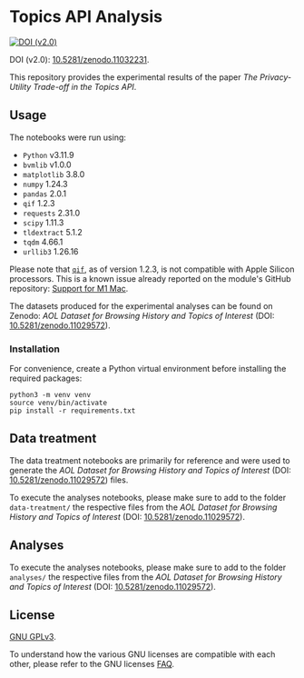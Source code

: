 # Topics API Analysis

[![DOI (v2.0)](https://zenodo.org/badge/DOI/10.5281/zenodo.11032231.svg)](https://doi.org/10.5281/zenodo.11032231)

DOI (v2.0): [10.5281/zenodo.11032231](https://doi.org/10.5281/zenodo.11032231).

This repository provides the experimental results of the paper *The Privacy-Utility Trade-off in the Topics API*.

## Usage

The notebooks were run using:

- `Python` v3.11.9
- `bvmlib` v1.0.0
- `matplotlib` 3.8.0
- `numpy` 1.24.3
- `pandas` 2.0.1
- `qif` 1.2.3
- `requests` 2.31.0
- `scipy` 1.11.3
- `tldextract` 5.1.2
- `tqdm` 4.66.1
- `urllib3` 1.26.16

Please note that [`qif`](https://github.com/chatziko/libqif), as of version 1.2.3, is not compatible with Apple Silicon processors. This is a known issue already reported on the module's GitHub repository: [Support for M1 Mac](https://github.com/chatziko/libqif/issues/6).

The datasets produced for the experimental analyses can be found on Zenodo: *AOL Dataset for Browsing History and Topics of Interest* (DOI: [10.5281/zenodo.11029572](https://doi.org/10.5281/zenodo.11029572)).

### Installation

For convenience, create a Python virtual environment before installing the required packages:

```
python3 -m venv venv
source venv/bin/activate
pip install -r requirements.txt
```

## Data treatment

The data treatment notebooks are primarily for reference and were used to generate the *AOL Dataset for Browsing History and Topics of Interest* (DOI: [10.5281/zenodo.11029572](https://doi.org/10.5281/zenodo.11029572)) files.

To execute the analyses notebooks, please make sure to add to the folder `data-treatment/` the respective files from the *AOL Dataset for Browsing History and Topics of Interest* (DOI: [10.5281/zenodo.11029572](https://doi.org/10.5281/zenodo.11029572)).

## Analyses

To execute the analyses notebooks, please make sure to add to the folder `analyses/` the respective files from the *AOL Dataset for Browsing History and Topics of Interest* (DOI: [10.5281/zenodo.11029572](https://doi.org/10.5281/zenodo.11029572)).

## License

[GNU GPLv3](https://choosealicense.com/licenses/gpl-3.0/).

To understand how the various GNU licenses are compatible with each other, please refer to the GNU licenses [FAQ](https://www.gnu.org/licenses/gpl-faq.html#AllCompatibility).
